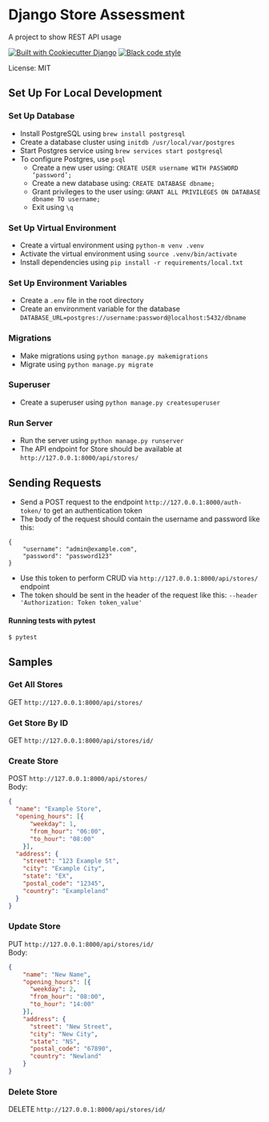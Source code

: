 # Django Store Assessment

A project to show REST API usage

[![Built with Cookiecutter Django](https://img.shields.io/badge/built%20with-Cookiecutter%20Django-ff69b4.svg?logo=cookiecutter)](https://github.com/cookiecutter/cookiecutter-django/)
[![Black code style](https://img.shields.io/badge/code%20style-black-000000.svg)](https://github.com/ambv/black)

License: MIT

## Set Up For Local Development
### Set Up Database
- Install PostgreSQL using `brew install postgresql`
- Create a database cluster using `initdb /usr/local/var/postgres`
- Start Postgres service using `brew services start postgresql`
- To configure Postgres, use `psql`
  - Create a new user using: `CREATE USER username WITH PASSWORD ‘password’;`
  - Create a new database using: `CREATE DATABASE dbname;`
  - Grant privileges to the user using: `GRANT ALL PRIVILEGES ON DATABASE dbname TO username;`
  - Exit using `\q`

### Set Up Virtual Environment
- Create a virtual environment using `python-m venv .venv`
- Activate the virtual environment using `source .venv/bin/activate`
- Install dependencies using `pip install -r requirements/local.txt`

### Set Up Environment Variables
- Create a `.env` file in the root directory
- Create an environment variable for the database `DATABASE_URL=postgres://username:password@localhost:5432/dbname`

### Migrations
- Make migrations using `python manage.py makemigrations`
- Migrate using `python manage.py migrate`

### Superuser
- Create a superuser using `python manage.py createsuperuser`

### Run Server
- Run the server using `python manage.py runserver`
- The API endpoint for Store should be available at `http://127.0.0.1:8000/api/stores/`

## Sending Requests
- Send a POST request to the endpoint `http://127.0.0.1:8000/auth-token/` to get an authentication token
- The body of the request should contain the username and password like this:
```
{
    "username": "admin@example.com",
    "password": "password123"
}
```
- Use this token to perform CRUD via `http://127.0.0.1:8000/api/stores/` endpoint
- The token should be sent in the header of the request like this: `--header 'Authorization: Token token_value'`



#### Running tests with pytest

    $ pytest


## Samples
### Get All Stores
GET `http://127.0.0.1:8000/api/stores/`

### Get Store By ID
GET `http://127.0.0.1:8000/api/stores/id/`

### Create Store
POST `http://127.0.0.1:8000/api/stores/` \
Body:
```json
{
  "name": "Example Store",
  "opening_hours": [{
      "weekday": 1,
      "from_hour": "06:00",
      "to_hour": "08:00"
    }],
  "address": {
    "street": "123 Example St",
    "city": "Example City",
    "state": "EX",
    "postal_code": "12345",
    "country": "Exampleland"
  }
}
```

### Update Store
PUT `http://127.0.0.1:8000/api/stores/id/` \
Body:
```json
{
    "name": "New Name",
    "opening_hours": [{
      "weekday": 2,
      "from_hour": "08:00",
      "to_hour": "14:00"
    }],
    "address": {
      "street": "New Street",
      "city": "New City",
      "state": "NS",
      "postal_code": "67890",
      "country": "Newland"
    }
}

```

### Delete Store
DELETE `http://127.0.0.1:8000/api/stores/id/`
